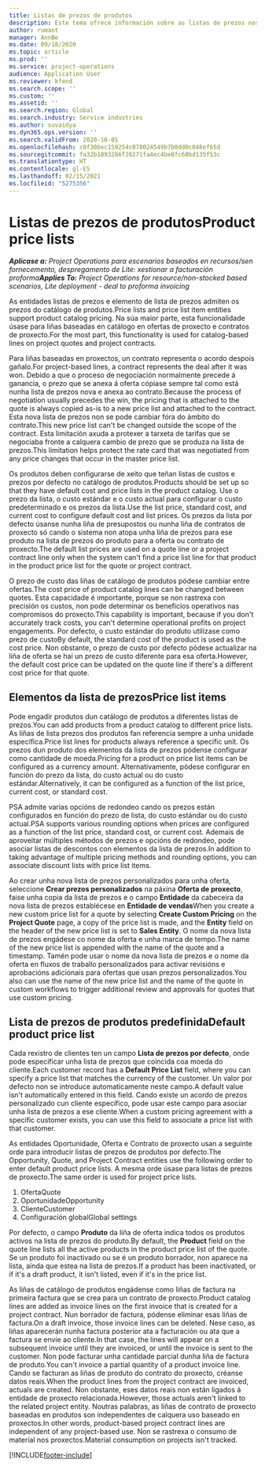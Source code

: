 ```yaml
---
title: Listas de prezos de produtos
description: Este tema ofrece información sobre as listas de prezos nos prezos do catálogo empregados para ofertas e contratos de proxectos.
author: rumant
manager: AnnBe
ms.date: 09/18/2020
ms.topic: article
ms.prod: ''
ms.service: project-operations
audience: Application User
ms.reviewer: kfend
ms.search.scope: ''
ms.custom: ''
ms.assetid: ''
ms.search.region: Global
ms.search.industry: Service industries
ms.author: suvaidya
ms.dyn365.ops.version: ''
ms.search.validFrom: 2020-10-01
ms.openlocfilehash: c0f30bec159254c078024549b7b0dd0c048ef65d
ms.sourcegitcommit: fa32b1893286f20271fa4ec4be8fc68bd135f53c
ms.translationtype: HT
ms.contentlocale: gl-ES
ms.lasthandoff: 02/15/2021
ms.locfileid: "5275356"
---
```

# <a name="product-price-lists"></a><span data-ttu-id="f097d-103">Listas de prezos de produtos</span><span class="sxs-lookup"><span data-stu-id="f097d-103">Product price lists</span></span>

<span data-ttu-id="f097d-104">_**Aplícase a:** Project Operations para escenarios baseados en recursos/sen fornecemento, despregamento de Lite: xestionar a facturación proforma_</span><span class="sxs-lookup"><span data-stu-id="f097d-104">_**Applies To:** Project Operations for resource/non-stocked based scenarios, Lite deployment - deal to proforma invoicing_</span></span>

<span data-ttu-id="f097d-105">As entidades listas de prezos e elemento de lista de prezos admiten os prezos do catálogo de produtos.</span><span class="sxs-lookup"><span data-stu-id="f097d-105">Price lists and price list item entities support product catalog pricing.</span></span> <span data-ttu-id="f097d-106">Na súa maior parte, esta funcionalidade úsase para liñas baseadas en catálogo en ofertas de proxecto e contratos de proxecto.</span><span class="sxs-lookup"><span data-stu-id="f097d-106">For the most part, this functionality is used for catalog-based lines on project quotes and project contracts.</span></span>

<span data-ttu-id="f097d-107">Para liñas baseadas en proxectos, un contrato representa o acordo despois gañalo.</span><span class="sxs-lookup"><span data-stu-id="f097d-107">For project-based lines, a contract represents the deal after it was won.</span></span> <span data-ttu-id="f097d-108">Debido a que o proceso de negociación normalmente precede á ganancia, o prezo que se anexa á oferta cópiase sempre tal como está nunha lista de prezos nova e anexa ao contrato.</span><span class="sxs-lookup"><span data-stu-id="f097d-108">Because the process of negotiation usually precedes the win, the pricing that is attached to the quote is always copied as-is to a new price list and attached to the contract.</span></span> <span data-ttu-id="f097d-109">Esta nova lista de prezos non se pode cambiar fóra do ámbito do contrato.</span><span class="sxs-lookup"><span data-stu-id="f097d-109">This new price list can't be changed outside the scope of the contract.</span></span> <span data-ttu-id="f097d-110">Esta limitación axuda a protexer a tarxeta de tarifas que se negociaba fronte a calquera cambio de prezo que se produza na lista de prezos.</span><span class="sxs-lookup"><span data-stu-id="f097d-110">This limitation helps protect the rate card that was negotiated from any price changes that occur in the master price list.</span></span>

<span data-ttu-id="f097d-111">Os produtos deben configurarse de xeito que teñan listas de custos e prezos por defecto no catálogo de produtos.</span><span class="sxs-lookup"><span data-stu-id="f097d-111">Products should be set up so that they have default cost and price lists in the product catalog.</span></span> <span data-ttu-id="f097d-112">Use o prezo da lista, o custo estándar e o custo actual para configurar o custo predeterminado e os prezos da lista.</span><span class="sxs-lookup"><span data-stu-id="f097d-112">Use the list price, standard cost, and current cost to configure default cost and list prices.</span></span> <span data-ttu-id="f097d-113">Os prezos da lista por defecto úsanse nunha liña de presupostos ou nunha liña de contratos de proxecto só cando o sistema non atopa unha liña de prezos para ese produto na lista de prezos do produto para a oferta ou contrato de proxecto.</span><span class="sxs-lookup"><span data-stu-id="f097d-113">The default list prices are used on a quote line or a project contract line only when the system can't find a price list line for that product in the product price list for the quote or project contract.</span></span>

<span data-ttu-id="f097d-114">O prezo de custo das liñas de catálogo de produtos pódese cambiar entre ofertas.</span><span class="sxs-lookup"><span data-stu-id="f097d-114">The cost price of product catalog lines can be changed between quotes.</span></span> <span data-ttu-id="f097d-115">Esta capacidade é importante, porque se non rastrexa con precisión os custos, non pode determinar os beneficios operativos nas compromisos do proxecto.</span><span class="sxs-lookup"><span data-stu-id="f097d-115">This capability is important, because if you don't accurately track costs, you can't determine operational profits on project engagements.</span></span> <span data-ttu-id="f097d-116">Por defecto, o custo estándar do produto utilízase como prezo de custo</span><span class="sxs-lookup"><span data-stu-id="f097d-116">By default, the standard cost of the product is used as the cost price.</span></span> <span data-ttu-id="f097d-117">Non obstante, o prezo de custo por defecto pódese actualizar na liña de oferta se hai un prezo de custo diferente para esa oferta.</span><span class="sxs-lookup"><span data-stu-id="f097d-117">However, the default cost price can be updated on the quote line if there's a different cost price for that quote.</span></span>

## <a name="price-list-items"></a><span data-ttu-id="f097d-118">Elementos da lista de prezos</span><span class="sxs-lookup"><span data-stu-id="f097d-118">Price list items</span></span>

<span data-ttu-id="f097d-119">Pode engadir produtos dun catálogo de produtos a diferentes listas de prezos.</span><span class="sxs-lookup"><span data-stu-id="f097d-119">You can add products from a product catalog to different price lists.</span></span> <span data-ttu-id="f097d-120">As liñas de lista prezos dos produtos fan referencia sempre a unha unidade específica.</span><span class="sxs-lookup"><span data-stu-id="f097d-120">Price list lines for products always reference a specific unit.</span></span> <span data-ttu-id="f097d-121">Os prezos dun produto dos elementos da lista de prezos pódense configurar como cantidade de moeda.</span><span class="sxs-lookup"><span data-stu-id="f097d-121">Pricing for a product on price list items can be configured as a currency amount.</span></span> <span data-ttu-id="f097d-122">Alternativamente, pódese configurar en función do prezo da lista, do custo actual ou do custo estándar.</span><span class="sxs-lookup"><span data-stu-id="f097d-122">Alternatively, it can be configured as a function of the list price, current cost, or standard cost.</span></span>

<span data-ttu-id="f097d-123">PSA admite varias opcións de redondeo cando os prezos están configurados en función do prezo de lista, do custo estándar ou do custo actual.</span><span class="sxs-lookup"><span data-stu-id="f097d-123">PSA supports various rounding options when prices are configured as a function of the list price, standard cost, or current cost.</span></span> <span data-ttu-id="f097d-124">Ademais de aproveitar múltiples métodos de prezos e opcións de redondeo, pode asociar listas de descontos con elementos da lista de prezos.</span><span class="sxs-lookup"><span data-stu-id="f097d-124">In addition to taking advantage of multiple pricing methods and rounding options, you can associate discount lists with price list items.</span></span> 

<span data-ttu-id="f097d-125">Ao crear unha nova lista de prezos personalizados para unha oferta, seleccione **Crear prezos personalizados** na páxina **Oferta de proxecto**, faise unha copia da lista de prezos e o campo **Entidade** da cabeceira da nova lista de prezos establécese en **Entidade de vendas**</span><span class="sxs-lookup"><span data-stu-id="f097d-125">When you create a new custom price list for a quote by selecting **Create Custom Pricing** on the **Project Quote** page, a copy of the price list is made, and the **Entity** field on the header of the new price list is set to **Sales Entity**.</span></span> <span data-ttu-id="f097d-126">O nome da nova lista de prezos engádese co nome da oferta e unha marca de tempo.</span><span class="sxs-lookup"><span data-stu-id="f097d-126">The name of the new price list is appended with the name of the quote and a timestamp.</span></span> <span data-ttu-id="f097d-127">Tamén pode usar o nome da nova lista de prezos e o nome da oferta en fluxos de traballo personalizados para activar revisións e aprobacións adicionais para ofertas que usan prezos personalizados.</span><span class="sxs-lookup"><span data-stu-id="f097d-127">You also can use the name of the new price list and the name of the quote in custom workflows to trigger additional review and approvals for quotes that use custom pricing.</span></span>

 
## <a name="default-product-price-list"></a><span data-ttu-id="f097d-128">Lista de prezos de produtos predefinida</span><span class="sxs-lookup"><span data-stu-id="f097d-128">Default product price list</span></span>
<span data-ttu-id="f097d-129">Cada rexistro de clientes ten un campo **Lista de prezos por defecto**, onde pode especificar unha lista de prezos que coincida coa moeda do cliente.</span><span class="sxs-lookup"><span data-stu-id="f097d-129">Each customer record has a **Default Price List** field, where you can specify a price list that matches the currency of the customer.</span></span> <span data-ttu-id="f097d-130">Un valor por defecto non se introduce automaticamente neste campo.</span><span class="sxs-lookup"><span data-stu-id="f097d-130">A default value isn't automatically entered in this field.</span></span> <span data-ttu-id="f097d-131">Cando existe un acordo de prezos personalizado cun cliente específico, pode usar este campo para asociar unha lista de prezos a ese cliente.</span><span class="sxs-lookup"><span data-stu-id="f097d-131">When a custom pricing agreement with a specific customer exists, you can use this field to associate a price list with that customer.</span></span>

<span data-ttu-id="f097d-132">As entidades Oportunidade, Oferta e Contrato de proxecto usan a seguinte orde para introducir listas de prezos de produtos por defecto.</span><span class="sxs-lookup"><span data-stu-id="f097d-132">The Opportunity, Quote, and Project Contract entities use the following order to enter default product price lists.</span></span> <span data-ttu-id="f097d-133">A mesma orde úsase para listas de prezos de proxecto.</span><span class="sxs-lookup"><span data-stu-id="f097d-133">The same order is used for project price lists.</span></span>

1.  <span data-ttu-id="f097d-134">Oferta</span><span class="sxs-lookup"><span data-stu-id="f097d-134">Quote</span></span>
2.  <span data-ttu-id="f097d-135">Oportunidade</span><span class="sxs-lookup"><span data-stu-id="f097d-135">Opportunity</span></span>
3.  <span data-ttu-id="f097d-136">Cliente</span><span class="sxs-lookup"><span data-stu-id="f097d-136">Customer</span></span>
4.  <span data-ttu-id="f097d-137">Configuración global</span><span class="sxs-lookup"><span data-stu-id="f097d-137">Global settings</span></span> 

<span data-ttu-id="f097d-138">Por defecto, o campo **Produto** da liña de oferta indica todos os produtos activos na lista de prezos do produto.</span><span class="sxs-lookup"><span data-stu-id="f097d-138">By default, the **Product** field on the quote line lists all the active products in the product price list of the quote.</span></span> <span data-ttu-id="f097d-139">Se un produto foi inactivado ou se é un produto borrador, non aparece na lista, aínda que estea na lista de prezos.</span><span class="sxs-lookup"><span data-stu-id="f097d-139">If a product has been inactivated, or if it's a draft product, it isn't listed, even if it's in the price list.</span></span> 

<span data-ttu-id="f097d-140">As liñas de catálogo de produtos engádense como liñas de factura na primeira factura que se crea para un contrato de proxecto.</span><span class="sxs-lookup"><span data-stu-id="f097d-140">Product catalog lines are added as invoice lines on the first invoice that is created for a project contract.</span></span> <span data-ttu-id="f097d-141">Nun borrador de factura, pódense eliminar esas liñas de factura.</span><span class="sxs-lookup"><span data-stu-id="f097d-141">On a draft invoice, those invoice lines can be deleted.</span></span> <span data-ttu-id="f097d-142">Nese caso, as liñas aparecerán nunha factura posterior ata a facturación ou ata que a factura se envíe ao cliente.</span><span class="sxs-lookup"><span data-stu-id="f097d-142">In that case, the lines will appear on a subsequent invoice until they are invoiced, or until the invoice is sent to the customer.</span></span> <span data-ttu-id="f097d-143">Non pode facturar unha cantidade parcial dunha liña de factura de produto.</span><span class="sxs-lookup"><span data-stu-id="f097d-143">You can't invoice a partial quantity of a product invoice line.</span></span> <span data-ttu-id="f097d-144">Cando se facturan as liñas de produto do contrato do proxecto, créanse datos reais.</span><span class="sxs-lookup"><span data-stu-id="f097d-144">When the product lines from the project contract are invoiced, actuals are created.</span></span> <span data-ttu-id="f097d-145">Non obstante, eses datos reais non están ligados á entidade de proxecto relacionada.</span><span class="sxs-lookup"><span data-stu-id="f097d-145">However, those actuals aren't linked to the related project entity.</span></span> <span data-ttu-id="f097d-146">Noutras palabras, as liñas de contrato de proxecto baseadas en produtos son independentes de calquera uso baseado en proxectos.</span><span class="sxs-lookup"><span data-stu-id="f097d-146">In other words, product-based project contract lines are independent of any project-based use.</span></span> <span data-ttu-id="f097d-147">Non se rastrexa o consumo de material nos proxectos.</span><span class="sxs-lookup"><span data-stu-id="f097d-147">Material consumption on projects isn't tracked.</span></span>


[!INCLUDE[footer-include](../includes/footer-banner.md)]